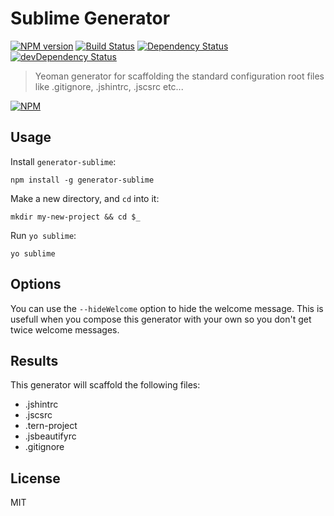 # Sublime Generator 
[![NPM version](https://badge.fury.io/js/generator-sublime.svg)](http://badge.fury.io/js/generator-sublime) [![Build Status](https://travis-ci.org/thaiat/generator-sublime.svg?branch=master)](https://travis-ci.org/thaiat/generator-sublime) [![Dependency Status](https://david-dm.org/thaiat/generator-sublime.png)](https://david-dm.org/thaiat/generator-sublime) [![devDependency Status](https://david-dm.org/thaiat/generator-sublime/dev-status.png)](https://david-dm.org/thaiat/generator-sublime#info=devDependencies)

> Yeoman generator for scaffolding the standard configuration root files like .gitignore, .jshintrc, .jscsrc etc...

[![NPM](https://nodei.co/npm/generator-sublime.png?downloads=true&downloadRank=true&stars=true)](https://nodei.co/npm/generator-sublime/)

## Usage

Install `generator-sublime`:
```
npm install -g generator-sublime
```

Make a new directory, and `cd` into it:
```
mkdir my-new-project && cd $_
```

Run `yo sublime`:
```
yo sublime
```

## Options
You can use the `--hideWelcome` option to hide the welcome message. 
This is usefull when you compose this generator with your own so you don't get twice welcome messages.

## Results
This generator will scaffold the following files:
* .jshintrc
* .jscsrc
* .tern-project
* .jsbeautifyrc
* .gitignore

## License

MIT
